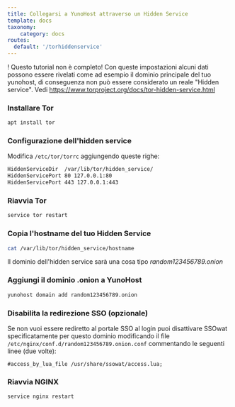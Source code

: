 ```yaml
---
title: Collegarsi a YunoHost attraverso un Hidden Service
template: docs
taxonomy:
    category: docs
routes:
  default: '/torhiddenservice'
---
```


! Questo tutorial non è completo! Con queste impostazioni alcuni dati possono essere rivelati come ad esempio il dominio principale del tuo yunohost, di conseguenza non può essere considerato un reale "Hidden service". Vedi <https://www.torproject.org/docs/tor-hidden-service.html>

### Installare Tor

```bash
apt install tor 
```

### Configurazione dell'hidden service

Modifica `/etc/tor/torrc` aggiungendo queste righe:

```bash
HiddenServiceDir  /var/lib/tor/hidden_service/
HiddenServicePort 80 127.0.0.1:80
HiddenServicePort 443 127.0.0.1:443
```

### Riavvia Tor

```bash
service tor restart
```

### Copia l'hostname del tuo Hidden Service

```bash
cat /var/lib/tor/hidden_service/hostname
```

Il dominio dell'hidden service sarà una cosa tipo *random123456789.onion*

### Aggiungi il dominio .onion a YunoHost

```bash
yunohost domain add random123456789.onion
```

### Disabilita la redirezione SSO (opzionale)

Se non vuoi essere rediretto al portale SSO al login puoi disattivare SSOwat specificatamente per questo dominio modificando il file `/etc/nginx/conf.d/random123456789.onion.conf` commentando le seguenti linee (due volte):

```text
#access_by_lua_file /usr/share/ssowat/access.lua;
```

### Riavvia NGINX

```bash
service nginx restart
```
